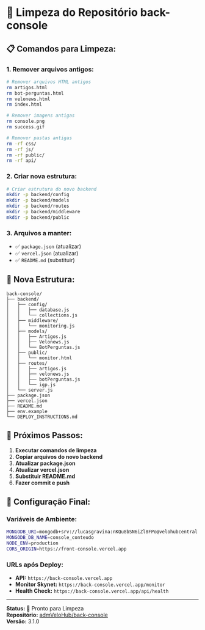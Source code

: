 # 🧹 Limpeza do Repositório back-console

## 📋 **Comandos para Limpeza:**

### **1. Remover arquivos antigos:**
```bash
# Remover arquivos HTML antigos
rm artigos.html
rm bot-perguntas.html
rm velonews.html
rm index.html

# Remover imagens antigas
rm console.png
rm success.gif

# Remover pastas antigas
rm -rf css/
rm -rf js/
rm -rf public/
rm -rf api/
```

### **2. Criar nova estrutura:**
```bash
# Criar estrutura do novo backend
mkdir -p backend/config
mkdir -p backend/models
mkdir -p backend/routes
mkdir -p backend/middleware
mkdir -p backend/public
```

### **3. Arquivos a manter:**
- ✅ `package.json` (atualizar)
- ✅ `vercel.json` (atualizar)
- ✅ `README.md` (substituir)

## 🚀 **Nova Estrutura:**

```
back-console/
├── backend/
│   ├── config/
│   │   ├── database.js
│   │   └── collections.js
│   ├── middleware/
│   │   └── monitoring.js
│   ├── models/
│   │   ├── Artigos.js
│   │   ├── Velonews.js
│   │   └── BotPerguntas.js
│   ├── public/
│   │   └── monitor.html
│   ├── routes/
│   │   ├── artigos.js
│   │   ├── velonews.js
│   │   ├── botPerguntas.js
│   │   └── igp.js
│   └── server.js
├── package.json
├── vercel.json
├── README.md
├── env.example
└── DEPLOY_INSTRUCTIONS.md
```

## 📝 **Próximos Passos:**

1. **Executar comandos de limpeza**
2. **Copiar arquivos do novo backend**
3. **Atualizar package.json**
4. **Atualizar vercel.json**
5. **Substituir README.md**
6. **Fazer commit e push**

## 🔧 **Configuração Final:**

### **Variáveis de Ambiente:**
```bash
MONGODB_URI=mongodb+srv://lucasgravina:nKQu8bSN6iZl8FPo@velohubcentral.od7vwts.mongodb.net/?retryWrites=true&w=majority&appName=VelohubCentral
MONGODB_DB_NAME=console_conteudo
NODE_ENV=production
CORS_ORIGIN=https://front-console.vercel.app
```

### **URLs após Deploy:**
- **API:** `https://back-console.vercel.app`
- **Monitor Skynet:** `https://back-console.vercel.app/monitor`
- **Health Check:** `https://back-console.vercel.app/api/health`

---

**Status:** 🧹 Pronto para Limpeza  
**Repositório:** [admVeloHub/back-console](https://github.com/admVeloHub/back-console)  
**Versão:** 3.1.0
